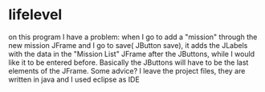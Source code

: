 # lifelevel
on this program I have a problem: when I go to add a "mission" through the new mission JFrame and I go to save( JButton save), it adds the JLabels with the data in the "Mission List" JFrame after the JButtons, while I would like it to be entered before. Basically the JButtons will have to be the last elements of the JFrame. Some advice?
I leave the project files, they are written in java and I used eclipse as IDE
